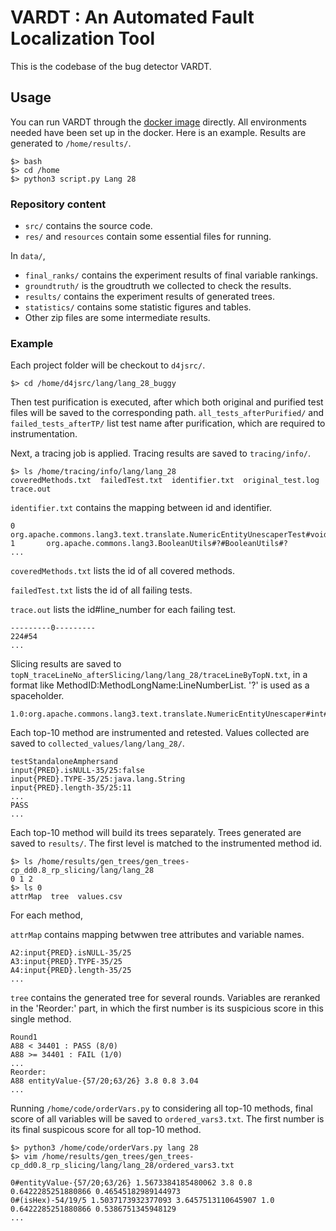 # VARDT : An Automated Fault Localization Tool

This is the codebase of the bug detector VARDT.

## Usage

You can run VARDT through the [docker image](https://hub.docker.com/repository/docker/anonymous0901/vardt) directly. All environments needed have been set up in the docker. Here is an example. Results are generated to `/home/results/`.

```shell
$> bash
$> cd /home
$> python3 script.py Lang 28
```

### Repository content

* `src/` contains the source code.
* `res/` and `resources` contain some essential files for running.

In `data/`,
* `final_ranks/` contains the experiment results of final variable rankings.
* `groundtruth/` is the groudtruth we collected to check the results.
* `results/` contains the experiment results of generated trees.
* `statistics/` contains some statistic figures and tables.
* Other zip files are some intermediate results.

### Example

Each project folder will be checkout to `d4jsrc/`.

```shell
$> cd /home/d4jsrc/lang/lang_28_buggy
```

Then test purification is executed, after which both original and purified test files will be saved to the corresponding path. `all_tests_afterPurified/` and `failed_tests_afterTP/` list test name after purification, which are required to instrumentation.

Next, a tracing job is applied. Tracing results are saved to `tracing/info/`.

```shell
$> ls /home/tracing/info/lang/lang_28
coveredMethods.txt  failedTest.txt  identifier.txt  original_test.log  trace.out
```

`identifier.txt` contains the mapping between id and identifier.

    0       org.apache.commons.lang3.text.translate.NumericEntityUnescaperTest#void#testSupplementaryUnescaping#?
    1       org.apache.commons.lang3.BooleanUtils#?#BooleanUtils#?
    ...

`coveredMethods.txt` lists the id of all covered methods.

`failedTest.txt` lists the id of all failing tests.

`trace.out` lists the id#line_number for each failing test.

    ---------0---------
    224#54
    ...

Slicing results are saved to `topN_traceLineNo_afterSlicing/lang/lang_28/traceLineByTopN.txt`, in a format like MethodID:MethodLongName:LineNumberList. '?' is used as a spaceholder.

    1.0:org.apache.commons.lang3.text.translate.NumericEntityUnescaper#int#translate#?,CharSequence,int,Writer:?,35,37,38,39,41,42,47,48,49,52,54,57,63,64

Each top-10 method are instrumented and retested. Values collected are saved to `collected_values/lang/lang_28/`.

    testStandaloneAmphersand
    input{PRED}.isNULL-35/25:false
    input{PRED}.TYPE-35/25:java.lang.String
    input{PRED}.length-35/25:11
    ...
    PASS
    ...

Each top-10 method will build its trees separately. Trees generated are saved to `results/`. The first level is matched to the instrumented method id.

```shell
$> ls /home/results/gen_trees/gen_trees-cp_dd0.8_rp_slicing/lang/lang_28
0 1 2
$> ls 0
attrMap  tree  values.csv
```

For each method, 

`attrMap` contains mapping betwwen tree attributes and variable names.

    A2:input{PRED}.isNULL-35/25
    A3:input{PRED}.TYPE-35/25
    A4:input{PRED}.length-35/25
    ...

`tree` contains the generated tree for several rounds. Variables are reranked in the 'Reorder:' part, in which the first number is its suspicious score in this single method.

    Round1
    A88 < 34401 : PASS (8/0)
    A88 >= 34401 : FAIL (1/0)
    ...
    Reorder:
    A88 entityValue-{57/20;63/26} 3.8 0.8 3.04
    ...

Running `/home/code/orderVars.py` to considering all top-10 methods, final score of all variables will be saved to `ordered_vars3.txt`. The first number is its final suspicous score for all top-10 method.

```shell
$> python3 /home/code/orderVars.py lang 28
$> vim /home/results/gen_trees/gen_trees-cp_dd0.8_rp_slicing/lang/lang_28/ordered_vars3.txt
```

    0#entityValue-{57/20;63/26} 1.5673384185480062 3.8 0.8 0.6422285251880866 0.46545182989144973
    0#(isHex)-54/19/5 1.5037173932377093 3.6457513110645907 1.0 0.6422285251880866 0.5386751345948129
    ...


